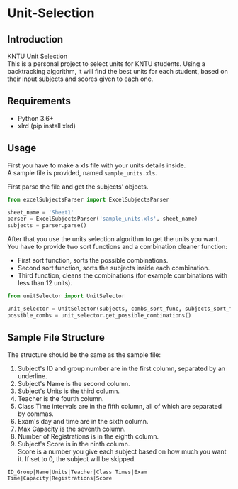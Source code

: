 # Unit-Selection

## Introduction

KNTU Unit Selection<br>
This is a personal project to select units for KNTU students.
Using a backtracking algorithm, it will find the best units for each student, based on their input subjects and scores
given to each one.

## Requirements

* Python 3.6+
* xlrd (pip install xlrd)

## Usage

First you have to make a xls file with your units details inside.<br>
A sample file is provided, named `sample_units.xls`.

First parse the file and get the subjects' objects.

   ```python
from excelSubjectsParser import ExcelSubjectsParser

sheet_name = 'Sheet1'
parser = ExcelSubjectsParser('sample_units.xls', sheet_name)
subjects = parser.parse()
```

After that you use the units selection algorithm to get the units you want.
You have to provide two sort functions and a combination cleaner function:

* First sort function, sorts the possible combinations.
* Second sort function, sorts the subjects inside each combination.
* Third function, cleans the combinations (for example combinations with less than 12 units).

```python
from unitSelector import UnitSelector

unit_selector = UnitSelector(subjects, combs_sort_func, subjects_sort_func, clean_combs)
possible_combs = unit_selector.get_possible_combinations()
   ```

## Sample File Structure

The structure should be the same as the sample file:<br>

1. Subject's ID and group number are in the first column, separated by an underline.<br>
2. Subject's Name is the second column.<br>
3. Subject's Units is the third column.<br>
4. Teacher is the fourth column.<br>
5. Class Time intervals are in the fifth column, all of which are separated by commas.<br>
6. Exam's day and time are in the sixth column.<br>
7. Max Capacity is the seventh column.<br>
8. Number of Registrations is in the eighth column.<br>
9. Subject's Score is in the ninth column.<br>
   Score is a number you give each subject based on how much you want it. If set to 0, the subject will be skipped.<br>

```
ID_Group|Name|Units|Teacher|Class Times|Exam Time|Capacity|Registrations|Score
```